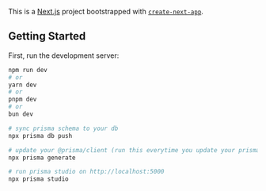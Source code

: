 This is a [Next.js](https://nextjs.org/) project bootstrapped with [`create-next-app`](https://github.com/vercel/next.js/tree/canary/packages/create-next-app).

## Getting Started

First, run the development server:

```bash
npm run dev
# or
yarn dev
# or
pnpm dev
# or
bun dev
```

```bash
# sync prisma schema to your db
npx prisma db push

# update your @prisma/client (run this everytime you update your prisma schema)
npx prisma generate

# run prisma studio on http://localhost:5000
npx prisma studio
```
